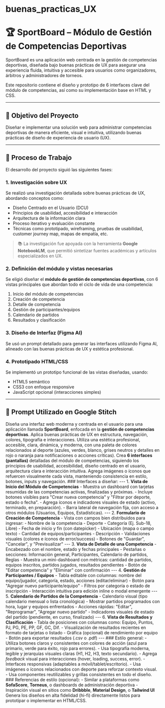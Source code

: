 # buenas_practicas_UX

# 🏆 SportBoard – Módulo de Gestión de Competencias Deportivas

SportBoard es una aplicación web centrada en la gestión de competencias deportivas, diseñada bajo buenas prácticas de UX para asegurar una experiencia fluida, intuitiva y accesible para usuarios como organizadores, árbitros y administradores de torneos.

Este repositorio contiene el diseño y prototipo de 6 interfaces clave del módulo de competencias, así como su implementación base en HTML y CSS.

---

## 📌 Objetivo del Proyecto

Diseñar e implementar una solución web para administrar competencias deportivas de manera eficiente, visual e intuitiva, utilizando buenas prácticas de diseño de experiencia de usuario (UX).

---

## 🔁 Proceso de Trabajo

El desarrollo del proyecto siguió las siguientes fases:

### 1. **Investigación sobre UX**
Se realizó una investigación detallada sobre buenas prácticas de UX, abordando conceptos como:
- Diseño Centrado en el Usuario (DCU)
- Principios de usabilidad, accesibilidad e interacción
- Arquitectura de la información clara
- Proceso iterativo y evaluación constante
- Técnicas como prototipado, wireframing, pruebas de usabilidad, customer journey map, mapas de empatía, etc.

> 📚 La investigación fue apoyada con la herramienta **Google NotebookLM**, que permitió sintetizar fuentes académicas y artículos especializados en UX.

### 2. **Definición del módulo y vistas necesarias**
Se eligió diseñar el **módulo de gestión de competencias deportivas**, con 6 vistas principales que abordan todo el ciclo de vida de una competencia:
1. Inicio del módulo de competencias
2. Creación de competencia
3. Detalle de competencia
4. Gestión de participantes/equipos
5. Calendario de partidos
6. Resultados y clasificación

### 3. **Diseño de Interfaz (Figma AI)**
Se usó un prompt detallado para generar las interfaces utilizando Figma AI, alineado con las buenas prácticas de UX y estética profesional.

### 4. **Prototipado HTML/CSS**
Se implementó un prototipo funcional de las vistas diseñadas, usando:
- HTML5 semántico
- CSS3 con enfoque responsive
- JavaScript opcional (interacciones simples)

---

## 🤖 Prompt Utilizado en Google Stitch

Diseña una interfaz web moderna y centrada en el usuario para una aplicación llamada **SportBoard**, enfocada en la **gestión de competencias deportivas**. Aplica buenas prácticas de UX en estructura, navegación, colores, tipografía e interacciones. Utiliza una estética profesional, accesible, clara, dinámica, y moderna, con una paleta de colores relacionados al deporte (azules, verdes, blanco, grises neutros y detalles en rojo o naranja para notificaciones o acciones críticas). Crea **6 interfaces (pantallas)** detalladas del módulo de competencias, siguiendo los principios de usabilidad, accesibilidad, diseño centrado en el usuario, arquitectura clara e interacción intuitiva. Agrega imágenes o íconos que refuercen visualmente cada vista, manteniendo consistencia en estilo, botones, inputs y navegación. ### Interfaces a diseñar: --- 1. **Vista de Inicio del Módulo de Competencias** - Muestra un dashboard con tarjetas resumidas de las competencias activas, finalizadas y próximas. - Incluye botones visibles para "Crear nueva competencia" y "Filtrar por deporte, estado o fecha". - Agrega íconos e indicadores visuales de estado (activo, terminado, en preparación). - Barra lateral de navegación fija, con acceso a otros módulos (Usuarios, Equipos, Estadísticas). --- 2. **Formulario de Creación de Competencia** - Vista con campos bien distribuidos para ingresar: - Nombre de la competencia - Deporte - Categoría (Ej. Sub-18, Libre) - Fecha de inicio y fin (con datepicker) - Ubicación (mapa o campo texto) - Cantidad de equipos/participantes - Descripción - Validaciones visuales (colores e íconos de error/success) - Botones de "Guardar", "Cancelar", y "Previsualizar" --- 3. **Vista de Detalle de una Competencia** - Encabezado con el nombre, estado y fechas principales - Pestañas o secciones: Información general, Participantes, Calendario de partidos, Reglas - Muestra un mini-dashboard con métricas: cantidad de partidos, equipos inscritos, partidos jugados, resultados pendientes - Botón de "Editar competencia" y "Eliminar" con confirmación --- 4. **Gestión de Participantes / Equipos** - Tabla editable con columnas: nombre del equipo/jugador, categoría, estado, acciones (editar/eliminar) - Botón para "Agregar nuevo participante/equipo" - Filtros por categoría o estado de inscripción - Interacción intuitiva para edición inline o modal emergente --- 5. **Calendario de Partidos de la Competencia** - Calendario visual (tipo calendario mensual o lista cronológica) - Mostrar partidos programados con hora, lugar y equipos enfrentados - Acciones rápidas: "Editar", "Reprogramar", "Agregar nuevo partido" - Indicadores visuales de estado del partido (pendiente, en curso, finalizado) --- 6. **Vista de Resultados y Clasificación** - Tabla de posiciones con columnas como: Equipo, Puntos, PJ, PG, PE, PP, GF, GC, Dif. - Visualización de resultados recientes en formato de tarjetas o listado - Gráfica (opcional) de rendimiento por equipo - Botón para exportar resultados (.csv o .pdf) --- ### Estilo general: - Utiliza botones claros y consistentes con colores de acción (azul para primario, verde para éxito, rojo para errores). - Usa tipografía moderna, legible y jerarquías visuales claras (H1, H2, H3, texto secundario). - Agrega *feedback* visual para interacciones (hover, loading, success, error). - Interfaces responsivas (adaptables a móvil/tablet/escritorio). - Usa imágenes o íconos relacionados con deporte para reforzar contexto visual. - Usa componentes reutilizables y grillas consistentes en todo el diseño. ### Referencias de estilo (opcional): - Similar a plataformas como **SofaScore**, **Torneus**, o dashboards de administración deportiva - Inspiración visual en sitios como **Dribbble**, **Material Design**, o **Tailwind UI** Genera los diseños en alta fidelidad (hi-fi) directamente listos para prototipar o implementar en HTML/CSS. 
